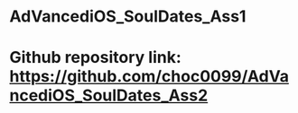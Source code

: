 # AdVancediOS_SoulDates_Ass1

# Github repository link: https://github.com/choc0099/AdVancediOS_SoulDates_Ass2
